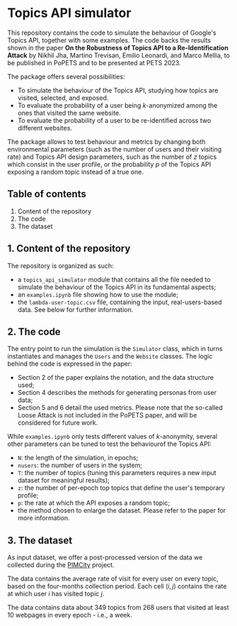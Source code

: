 # Topics API simulator

This repository contains the code to simulate the behaviour of Google's Topics API, together with some examples. The code backs the results shown in the paper **On the Robustness of Topics API to a Re-Identification Attack** by Nikhil Jha, Martino Trevisan, Emilio Leonardi, and Marco Mellia, to be published in PoPETS and to be presented at PETS 2023.

The package offers several possibilities:
- To simulate the behaviour of the Topics API, studying how topics are visited, selected, and exposed.
- To evaluate the probability of a user being $k$-anonymized among the ones that visited the same website.
- To evaluate the probability of a user to be re-identified across two different websites.

The package allows to test behaviour and metrics by changing both environmental parameters (such as the number of users and their visiting rate) and Topics API design parameters, such as the number of $z$ topics which consist in the user profile, or the probability $p$ of the Topics API exposing a random topic instead of a true one.

## Table of contents

1. Content of the repository
2. The code
3. The dataset

## 1. Content of the repository

The repository is organized as such:

- a `topics_api_simulator` module that contains all the file needed to simulate the behaviour of the Topics API in its fundamental aspects;
- an `examples.ipynb` file showing how to use the module;
- the `lambda-user-topic.csv` file, containing the input, real-users-based data. See below for further information.

## 2. The code

The entry point to run the simulation is the `Simulator` class, which in turns instantiates and manages the `Users` and the `Website` classes. The logic behind the code is expressed in the paper:

- Section 2 of the paper explains the notation, and the data structure used;
- Section 4 describes the methods for generating personas from user data;
- Section 5 and 6 detail the used metrics. Please note that the so-called Loose Attack is not included in the PoPETS paper, and will be considered for future work.

While `examples.ipynb` only tests different values of $k$-anonymity, several other parameters can be tuned to test the behaviourof the Topics API:

- `N`: the length of the simulation, in epochs;
- `nusers`: the number of users in the system;
- `T`: the number of topics (tuning this parameters requires a new input dataset for meaningful results);
- `z`: the number of per-epoch top topics that define the user's temporary profile;
- `p`: the rate at which the API exposes a random topic;
- the method chosen to enlarge the dataset. Please refer to the paper for more information.

## 3. The dataset

As input dataset, we offer a post-processed version of the data we collected during the [PIMCity](https://www.pimcity-h2020.eu/) project.

The data contains the average rate of visit for every user on every topic, based on the four-months collection period. Each cell $(i,j)$ contains the rate at which user $i$ has visited topic $j$.

The data contains data about 349 topics from 268 users that visited at least 10 webpages in every epoch - i.e., a week.

